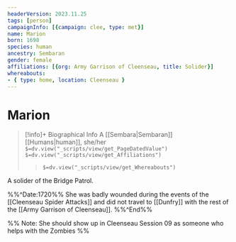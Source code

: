 ```yaml
---
headerVersion: 2023.11.25
tags: [person]
campaignInfo: [{campaign: clee, type: met}]
name: Marion
born: 1698
species: human
ancestry: Sembaran
gender: female
affiliations: [{org: Army Garrison of Cleenseau, title: Solider}]
whereabouts:
- { type: home, location: Cleenseau }
---
```

# Marion
>[!info]+ Biographical Info
> A [[Sembara|Sembaran]] [[Humans|human]], she/her
> `$=dv.view("_scripts/view/get_PageDatedValue")`
> `$=dv.view("_scripts/view/get_Affiliations")`
>> `$=dv.view("_scripts/view/get_Whereabouts")`

A solider of the Bridge Patrol.

%%^Date:1720%%
She was badly wounded during the events of the [[Cleenseau Spider Attacks]] and did not travel to [[Dunfry]] with the rest of the [[Army Garrison of Cleenseau]]. 
%%^End%%

%% Note:
She should show up in Cleenseau Session 09 as someone who helps with the Zombies
%%